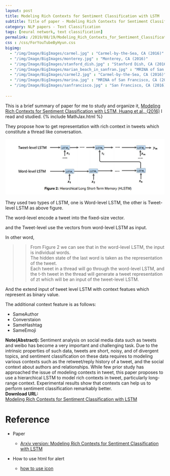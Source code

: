 ```yaml
---
layout: post
title: Modeling Rich Contexts for Sentiment Classification with LSTM
subtitle: Title of paper - Modeling Rich Contexts for Sentiment Classification with LSTM
category: NLP papers - Text Classification
tags: [neural network, text classification]
permalink: /2019/08/19/Modeling_Rich_Contexts_for_Sentiment_Classification_with_LSTM/
css : /css/ForYouTubeByHyun.css
bigimg: 
  - "/img/Image/BigImages/carmel.jpg" : "Carmel-by-the-Sea, CA (2016)"
  - "/img/Image/BigImages/monterey.jpg" : "Monterey, CA (2016)"
  - "/img/Image/BigImages/stanford_dish.jpg" : "Stanford Dish, CA (2016)"
  - "/img/Image/BigImages/marian_beach_in_sanfran.jpg" : "MRINA of San Francisco, CA (2016)"
  - "/img/Image/BigImages/carmel2.jpg" : "Carmel-by-the-Sea, CA (2016)"
  - "/img/Image/BigImages/marina.jpg" : "MRINA of San Francisco, CA (2016)"
  - "/img/Image/BigImages/sanfrancisco.jpg" : "San Francisco, CA (2016)"
  
---
```


This is a brief summary of paper for me to study and organize it, [Modeling Rich Contexts for Sentiment Classification with LSTM, Huang et al., (2016)](https://arxiv.org/abs/1801.06146) I read and studied. 
{% include MathJax.html %}

They propose how to get representation with rich context in tweets which constitute a thread like conversation. 

![Huang et al., 2016](/img/Image/NaturalLanguageProcessing/NLPLabs/Paper_Investigation/Text_Classification/2019-08-19-Modeling_Rich_Contexts_for_Sentiment_Classification_with_LSTM/Hierachical_LSTM.JPG)

They used two types of LSTM, one is Word-level LSTM, the other is Tweet-level LSTM as above figure. 

The word-level encode a tweet into the fixed-size vector. 

and the Tweet-level use the vectors from word-level LSTM as input.

In other word, 

>> From Figure 2 we can see that in the word-level LSTM, the input is individual words.  
>> The hidden state of the last word is taken as the representation of the tweet.   
>> Each tweet in a thread will go through the word-level LSTM, and the t-th tweet in the thread will generate a tweet representation of zt which will be an input of the tweet-level LSTM.  

And the extend input of tweet level LSTM with context featues which represent as binary value.

The additional context feature is as follows:

- SameAuthor
- Converstaion
- SameHashtag
- SameEmoji


<div class="alert alert-info" role="alert"><i class="fa fa-info-circle"></i> <b>Note(Abstract): </b>
Sentiment analysis on social media data such as tweets and weibo has become a very important and challenging task. Due to the intrinsic properties of such data, tweets are short, noisy, and of divergent topics, and sentiment classification on these data requires to modeling various contexts such as the retweet/reply history of a tweet, and the social context about authors and relationships. While few prior study has approached the issue of modeling contexts in tweet, this paper proposes to use a hierarchical LSTM to model rich contexts in tweet, particularly long-range context. Experimental results show that contexts can help us to perform sentiment classification remarkably better.
</div>
    
<div class="alert alert-success" role="alert"><i class="fa fa-paperclip fa-lg"></i> <b>Download URL: </b><br>
  <a href="https://arxiv.org/abs/1605.01478">Modeling Rich Contexts for Sentiment Classification with LSTM</a>
</div>

# Reference 

- Paper 
  - [Arxiv version: Modeling Rich Contexts for Sentiment Classification with LSTM](https://arxiv.org/abs/1605.01478)
  
  
- How to use html for alert
  - [how to use icon](http://idratherbewriting.com/documentation-theme-jekyll/mydoc_icons.html)




























